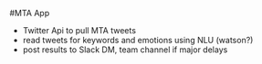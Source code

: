#MTA App

- Twitter Api to pull MTA tweets
- read tweets for keywords and emotions using NLU (watson?)
- post results to Slack DM, team channel if major delays
